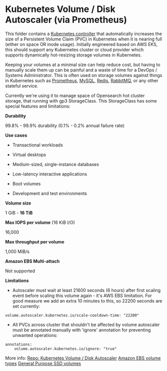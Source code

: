 # Kubernetes Volume / Disk Autoscaler (via Prometheus)

This folder contains a [Kubernetes controller](https://kubernetes.io/docs/concepts/architecture/controller/) that automatically increases the size of a Persistent Volume Claim (PVC) in Kubernetes when it is nearing full (either on space OR inode usage). Initially engineered based on AWS EKS, this should support any Kubernetes cluster or cloud provider which supports dynamically hot-resizing storage volumes in Kubernetes.

Keeping your volumes at a minimal size can help reduce cost, but having to manually scale them up can be painful and a waste of time for a DevOps / Systems Administrator. This is often used on storage volumes against things in Kubernetes such as [Prometheus](https://prometheus.io), [MySQL](https://artifacthub.io/packages/helm/bitnami/mysql), [Redis](https://artifacthub.io/packages/helm/bitnami/redis), [RabbitMQ](https://bitnami.com/stack/rabbitmq/helm), or any other stateful service.

Currently we're using it to manage space of Opensearch hot cluster storage, that running with gp3 StorageClass. This StorageClass has some special features and limitations:

**Durability**

99.8% - 99.9% durability (0.1% - 0.2% annual failure rate)

**Use cases**

-   Transactional workloads
    
-   Virtual desktops
    
-   Medium-sized, single-instance databases
    
-   Low-latency interactive applications
    
-   Boot volumes
    
-   Development and test environments
   

**Volume size**

1 GiB - **16 TiB**


**Max IOPS per volume** (16 KiB I/O)

16,000

**Max throughput per volume**

1,000 MiB/s

**Amazon EBS Multi-attach**

Not supported

**Limitations**

-  Autoscaler must wait at least 21600 seconds (6 hours) after first scaling event before scaling this volume again - it's AWS EBS limitation. For good measure we add an extra 10 minutes to this, so 22200 seconds are set currently:

```
volume.autoscaler.kubernetes.io/scale-cooldown-time: "22200"
```

- All PVCs across cluster that shouldn't be affected by volume autoscaler must be annotated manually with 'ignore' annotation for preventing unwanted operations:

```
annotations:
    volume.autoscaler.kubernetes.io/ignore: "true"
```


More info:
[Repo: Kubernetes Volume / Disk Autoscaler](https://github.com/DevOps-Nirvana/Kubernetes-Volume-Autoscaler)
[Amazon EBS volume types](https://docs.aws.amazon.com/AWSEC2/latest/UserGuide/ebs-volume-types.html)
[General Purpose SSD volumes](https://docs.aws.amazon.com/AWSEC2/latest/UserGuide/general-purpose.html)